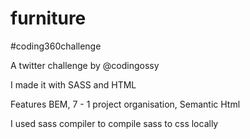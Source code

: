 # furniture

#coding360challenge

A twitter challenge by @codingossy

I made it with SASS and HTML

Features BEM, 7 - 1 project organisation, Semantic Html

I used sass compiler to compile sass to css locally
